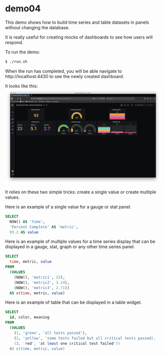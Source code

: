 # demo04
This demo shows how to build time series and table datasets in panels
without changing the database.

It is really useful for creating mocks of dashboards to see how users
will respond.

To run the demo:
```bash
$ ./run.sh
```

When the run has completed, you will be able navigate to
http://localhost:4430 to see the newly created dashboard.

It looks like this:
!['demo04'](/img/demo04.png)

It relies on these two simple tricks: create a single value or create
multiple values.

Here is an example of a single value for a gauge or stat panel.
```sql
SELECT
  NOW() AS 'time',
  'Percent Complete' AS 'metric',
  93.2 AS value
```

Here is an example of multiple values for a time series display that
can be displayed in a gauge, stat, graph or any other time series
panel.
```sql
SELECT
  time, metric, value
FROM
  (VALUES
    (NOW(), 'metric1', 23),
    (NOW(), 'metric2', 3.14),
    (NOW(), 'metric3', 2.71))
  AS x(time, metric, value)
```

Here is an example of table that can be displayed in a table
widget.
```sql
SELECT
  id, color, meaning
FROM
  (VALUES
    (1, 'green', 'all tests passed'),
    (2, 'yellow', 'some tests failed but all critical tests passed),
    (3, 'red', 'at least one critical test failed'))
  AS x(time, metric, value)
```

